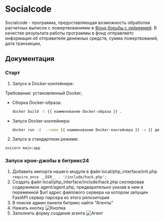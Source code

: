 # Socialcode 

Socialcode - программа, предоставляющая возможность обработки расчетных выписок с пожертвованиями в [Фонд борьбы с лейкемией](https://leikozu.net). В качестве результата работы программы в фонд отправляетс информация об отправителе денежных средств, сумма пожертвований, дата транзакции,  

## Документация

### Старт

1. Запуск в Docker-контейнере:

Требование: установленный Docker; 
  
- Сборка Docker-образа:
  
  ```bash
  docker build -t {{ наименование Docker-образа }} .
  ```

- Запуск Docker-контейнера:
     
  ```bash
  docker run -d  --name {{ наименование Docker-контейнера }} -v {{ директория на локальном узле с данными }}:{{ директория в Docker-контейнере с данными }} -e PATH_DIR={{директория с данными}} -p 8000:8000 {{ наименование Docker-образа }}
  ```

2. Запуск в стандартном режиме:

```bash
uvicorn main:app
```

### Запуск крон-джобы в битрикс24

1. Добавить импорта нашего модуля в файл local/php_interface/init.php
```require_once __DIR__ . '/include/hack.php';```
2. Создать файл local/php_interface/include/hack.php скопировав содержимое agent/agent.php, предварительно указав в нем в переменной $url адрес файлового сервера на котором запущен FastAPI сервер парсера из этого репозитория
3. В поиске админ панели битрикс найти "Агенты"
4. Нажать кнопку ![Кнопка](images/Screen%20Capture_select-area_20240519113114.png)
5. Заполнить форму создания агента ![Агент](images/Screen%20Capture_select-area_20240519113828.png)